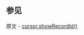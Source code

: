 ## 参见

原文 - [cursor.showRecordId()]( https://docs.mongodb.com/manual/reference/method/cursor.showRecordId/ )

